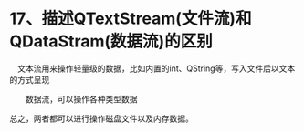 # 17、描述QTextStream(文件流)和QDataStram(数据流)的区别

　文本流用来操作轻量级的数据，比如内置的int、QString等，写入文件后以文本的方式呈现

　　数据流，可以操作各种类型数据

总之，两者都可以进行操作磁盘文件以及内存数据。 

